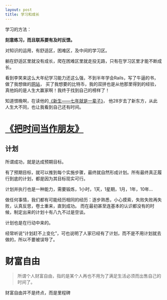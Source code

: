 ```yaml
---
layout: post
title: 学习和成长
---
```


学习的方法：

**刻意练习，而且联系要有及时反馈。**

对知识的运用，有舒适区，困难区，及中间的学习区。

躺在舒适区里就没有成长，爬在困难区里就走投无路，只有在学习区里才能不断成长。

看到李笑来这么大年纪学习能力还这么强，不到半年学会Rails，写了牛逼的书，做了我想做的[网站](http://zhibimo.com)，
买了我想要的比特币，我的双拼也是从他那里得到的经验，真他妈的是人生大赢家啊！我终于找到自己的榜样了！

知道恨晚啊，在读他的[《新生——七年就是一辈子》](http://zhibimo.com/books/xiaolai/reborn-every-7-years)，
他28岁去了新东方，从此人生大不同，也让我看到自己还有时间。

# [《把时间当作朋友》](http://zhibimo.com/books/xiaolai/ba-shi-jian-dang-zuo-peng-you)

## 计划

所谓成功，就是达成预期目标。

有了预期目标，就可以推到每个实施步骤，最终就自然形成计划。所有最终真正履行到底的计划，都是因为其目标现实可行。

计划并执行也是一种能力，需要锻炼，1小时，1天，1星期，1月，1年，10年...

做任何事情，我们都有可能经历相同的经历：逐步熟悉，小心摸索，失败失败再失败，认真反思，卷土重来，直到成功。
而在最初甚至连基本的认识都没有的时候，制定出来的计划十有八九不过是空谈。

计划也是在行动中来的。

经常听说“计划赶不上变化”，可也说明了人家已经有了计划，而不是不用计划就去做的，所以不要被误导了。

# 财富自由

> 所谓个人财富自由，指的是某个人再也不用为了满足生活必须而出售自己的时间了。

财富自由并不是终点，而是里程碑
